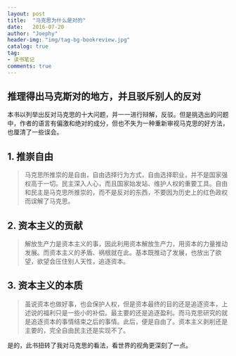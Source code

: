 ```yaml
---
layout: post
title:  "马克思为什么是对的"
date:   2016-07-20
author: "Joephy"
header-img: "img/tag-bg-bookreview.jpg"
catalog: true
tag:
- 读书笔记 
comments: true
---
```

推理得出马克斯对的地方，并且驳斥别人的反对
-----------

本书以列举出反对马克思的十大问题，并一一进行辩解，反驳。但是挑选出的问题中，作者的语言有偏激和绝对的成分，但也不失为一种重新审视马克思的好方法，也厘清了一些误会。

## 1. 推崇自由
>马克思所推崇的是自由，自由选择行为方式，自由选择职业，并不是国家强权高于一切。民主深入人心，而且国家始发站、维护人权的重要工具。自由和民主是马克思所推崇的，而不是反对的东西，不要因为历史上的红色政权而误解了马克思。

## 2. 资本主义的贡献
>解放生产力是资本主义的事，因此利用资本解放生产力，用资本的力量推动发展。而资本主义的矛盾、祸根就在此。基本既推动了发展，也放出了欲望，欲望会压住别人天性，追逐资本。

## 3. 资本主义的本质
>虽说资本也做好事，也会保护人权，但是资本最终的目的还是追逐资本，上述说的福利只是一些小的补偿。最主要的还是追逐盈利。而马克思研究的就是追逐资本的事情结束之后的事情。此后，便是自由了。资本主义剥削还是主要的，完全自由民主还是实现不了。

是的，此书扭转了我对马克思的看法，看世界的视角更深刻了一点。


